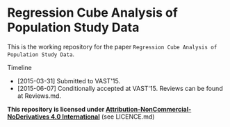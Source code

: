 # Regression Cube Analysis of Population Study Data

This is the working repository for the paper `Regression Cube Analysis of Population Study Data`.

Timeline
- [2015-03-31] Submitted to VAST'15.
- [2015-06-07] Conditionally accepted at VAST'15. Reviews can be found at Reviews.md.

**This repository is licensed under [Attribution-NonCommercial-NoDerivatives 4.0 International](https://creativecommons.org/licenses/by-nc-nd/4.0/)** (see LICENCE.md)
